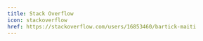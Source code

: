 ```yaml
---
title: Stack Overflow
icon: stackoverflow
href: https://stackoverflow.com/users/16853460/bartick-maiti
---
```

